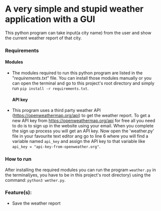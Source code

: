 # A very simple and stupid weather application with a GUI

This python program can take input(a city name) from the user and show the current weather report of that city.

### Requirements

  #### Modules
- The modules required to run this python program are listed in the "*requirements.txt*" file. You can install those modules manually or you can open the terminal and go to this project's root directory and simply run
`pip install -r requirements.txt`.
  #### API key
 - This program uses a third party weather API (https://openweathermap.org/api) to get the weather report. To get a new API key from https://openweathermap.org/api for free all you need to do is to sign up in the website using your email. When you complete the sign up process you will get an API key. Now open the 'weather.py' file in your favourite text editor ang go to line 6 where you will find a variable named `api_key` and assign the API key to that variable like `api_key = "api-key-from-openweather.org"`.

### How to run
After installing the required modules you can run the program `weather.py` in the terminal(yes, you have to be in this project's root directory) using the command:
`python3 wether.py`.


### Feature(s):
- Save the weather report
